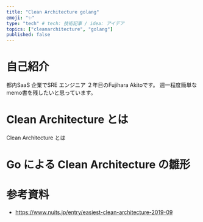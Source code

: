 ```yaml
---
title: "Clean Architecture golang"
emoji: "✨"
type: "tech" # tech: 技術記事 / idea: アイデア
topics: ["cleanarchitecture", "golang"]
published: false
---
```


# 自己紹介
都内SaaS 企業でSRE エンジニア ２年目のFujihara Akitoです。
週一程度簡単なmemo書を残したいと思っています。

# Clean Architecture とは
Clean Architecture とは

# Go による Clean Architecture の雛形

# 参考資料
- https://www.nuits.jp/entry/easiest-clean-architecture-2019-09
